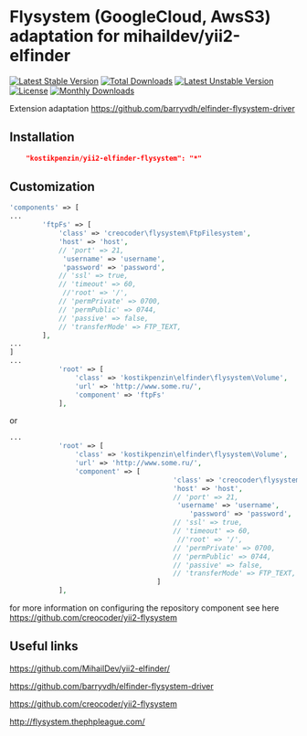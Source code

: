 # Flysystem (GoogleCloud, AwsS3) adaptation for mihaildev/yii2-elfinder

[![Latest Stable Version](https://poser.pugx.org/kostikpenzin/yii2-elfinder-flysystem/v/stable)](https://packagist.org/packages/kostikpenzin/yii2-elfinder-flysystem)
[![Total Downloads](https://poser.pugx.org/kostikpenzin/yii2-elfinder-flysystem/downloads)](https://packagist.org/packages/kostikpenzin/yii2-elfinder-flysystem)
[![Latest Unstable Version](https://poser.pugx.org/kostikpenzin/yii2-elfinder-flysystem/v/unstable)](https://packagist.org/packages/kostikpenzin/yii2-elfinder-flysystem)
[![License](https://poser.pugx.org/kostikpenzin/yii2-elfinder-flysystem/license)](https://packagist.org/packages/kostikpenzin/yii2-elfinder-flysystem)
[![Monthly Downloads](https://poser.pugx.org/kostikpenzin/yii2-elfinder-flysystem/d/monthly)](https://packagist.org/packages/kostikpenzin/yii2-elfinder-flysystem)

Extension adaptation https://github.com/barryvdh/elfinder-flysystem-driver


## Installation

```json
    "kostikpenzin/yii2-elfinder-flysystem": "*"
```

## Customization
```php
'components' => [
...
        'ftpFs' => [
			'class' => 'creocoder\flysystem\FtpFilesystem',
			'host' => 'host',
			// 'port' => 21,
			 'username' => 'username',
             'password' => 'password',
			// 'ssl' => true,
			// 'timeout' => 60,
			 //'root' => '/',
			// 'permPrivate' => 0700,
			// 'permPublic' => 0744,
			// 'passive' => false,
			// 'transferMode' => FTP_TEXT,
		],
...
]
...
            'root' => [
				'class' => 'kostikpenzin\elfinder\flysystem\Volume',
				'url' => 'http://www.some.ru/',
                'component' => 'ftpFs'
			],

```

or

```php
...
            'root' => [
				'class' => 'kostikpenzin\elfinder\flysystem\Volume',
				'url' => 'http://www.some.ru/',
                'component' => [
                               			'class' => 'creocoder\flysystem\FtpFilesystem',
                               			'host' => 'host',
                               			// 'port' => 21,
                               			 'username' => 'username',
                                            'password' => 'password',
                               			// 'ssl' => true,
                               			// 'timeout' => 60,
                               			 //'root' => '/',
                               			// 'permPrivate' => 0700,
                               			// 'permPublic' => 0744,
                               			// 'passive' => false,
                               			// 'transferMode' => FTP_TEXT,
                               		]
			],

```

for more information on configuring the repository component see here https://github.com/creocoder/yii2-flysystem

## Useful links

https://github.com/MihailDev/yii2-elfinder/

https://github.com/barryvdh/elfinder-flysystem-driver

https://github.com/creocoder/yii2-flysystem

http://flysystem.thephpleague.com/

